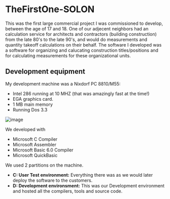 # TheFirstOne-SOLON
This was the first large commercial project I was commissioned to develop, between the age of 17 and 18. One of our adjecent neighbors had an calculation service for architects and contractors (building construction) from the late 80's to the late 90's, and would do measurements and quantity takeoff calculations on their behalf. The software I developed was a software for organizing and calucating construction titles/positions and for calculating measurements for these organizational units.

## Development equipment

My development machine was a Nixdorf PC 8810/M55:

* Intel 286 running at 10 MHZ (that was amazingly fast at the time!)
* EGA graphics card.
* 1 MB main memory
* Running Dos 3.3

![image](https://github.com/user-attachments/assets/6f60ca35-03ef-4f28-b8e2-0733d06a2129)

We developed with

* Microsoft C Compiler
* Microsoft Assembler
* Microsoft Basic 6.0 Compiler
* Microsoft QuickBasic

We used 2 partitions on the machine.

* **C: User Test environment:** Everything there was as we would later deploy the software to the customers.
* **D: Development environsment:** This was our Development environment and hosted all the compilers, tools and source code.
